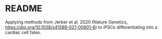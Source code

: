 # README

Applying methods from Jerber et al. 2020 (Nature Genetics, https://doi.org/10.1038/s41588-021-00801-6) to iPSCs differentiating into a cardiac cell fates. 
